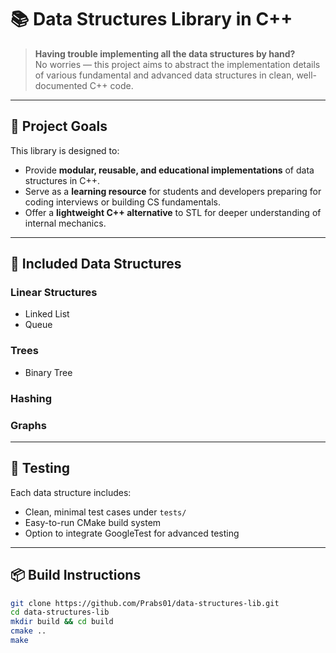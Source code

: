 # 📚 Data Structures Library in C++

> **Having trouble implementing all the data structures by hand?**  
> No worries — this project aims to abstract the implementation details of various fundamental and advanced data structures in clean, well-documented C++ code.

---

## 🚀 Project Goals

This library is designed to:

- Provide **modular, reusable, and educational implementations** of data structures in C++.
- Serve as a **learning resource** for students and developers preparing for coding interviews or building CS fundamentals.
- Offer a **lightweight C++ alternative** to STL for deeper understanding of internal mechanics.

---

## 🧱 Included Data Structures

### Linear Structures
- Linked List
- Queue

### Trees
- Binary Tree


### Hashing


### Graphs

---

## 🧪 Testing

Each data structure includes:
- Clean, minimal test cases under `tests/`
- Easy-to-run CMake build system
- Option to integrate GoogleTest for advanced testing

---

## 📦 Build Instructions

```bash
git clone https://github.com/Prabs01/data-structures-lib.git
cd data-structures-lib
mkdir build && cd build
cmake ..
make
